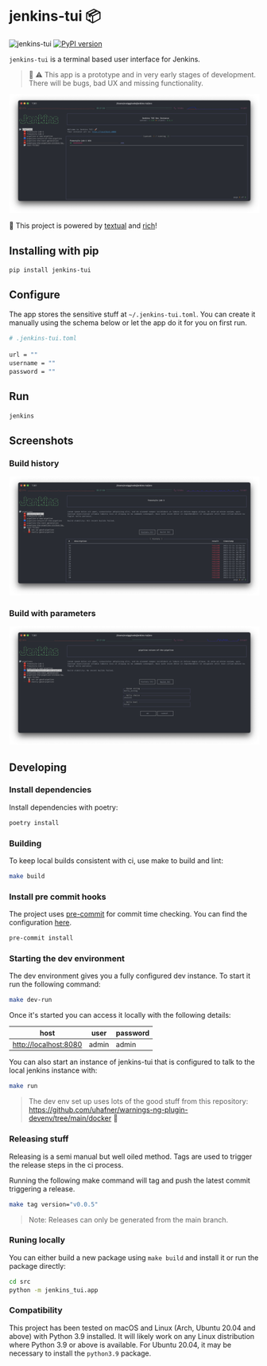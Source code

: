 # jenkins-tui :package:

![jenkins-tui](https://github.com/chelnak/jenkins-tui/actions/workflows/ci.yaml/badge.svg) [![PyPI version](https://badge.fury.io/py/jenkins-tui.svg)](https://badge.fury.io/py/jenkins-tui)

`jenkins-tui` is a terminal based user interface for Jenkins.

> :construction: :warning: This app is a prototype and in very early stages of development. There will be bugs, bad UX and missing functionality.

![home_view](media/home_view.png)

:rocket: This project is powered by [textual](https://github.com/willmcgugan/textual) and [rich](https://github.com/willmcgugan/rich)!

## Installing with pip

```bash
pip install jenkins-tui
```

## Configure

The app stores the sensitive stuff at `~/.jenkins-tui.toml`. You can create it manually using the schema below or let the app do it for you on first run.

```bash
# .jenkins-tui.toml

url = ""
username = ""
password = ""
```

## Run

```bash
jenkins
```

## Screenshots

### Build history

![build_view](media/build_view.png)

### Build with parameters

![build_with_parameters_view](media/build_with_parameters_view.png)

## Developing

### Install dependencies

Install dependencies with poetry:

```bash
poetry install
```

### Building

To keep local builds consistent with ci, use make to build and lint:

```bash
make build
```

### Install pre commit hooks

The project uses [pre-commit](https://pre-commit.com/) for commit time checking. You can find the configuration [here](.pre-commit-config.json).

```bash
pre-commit install
```

### Starting the dev environment

The dev environment gives you a fully configured dev instance. To start it run the following command:

```bash
make dev-run
```

Once it's started you can access it locally with the following details:

| host | user | password |
|------|------|----------|
| <http://localhost:8080> | admin | admin |

You can also start an instance of jenkins-tui that is configured to talk to the local jenkins instance with:

```bash
make run
```

> The dev env set up uses lots of the good stuff from this repository: <https://github.com/uhafner/warnings-ng-plugin-devenv/tree/main/docker> :rocket:

### Releasing stuff

Releasing is a semi manual but well oiled method. Tags are used to trigger the release steps in the ci process.

Running the following make command will tag and push the latest commit triggering a release.

```bash
make tag version="v0.0.5"
```

> Note: Releases can only be generated from the main branch.

### Runing locally

You can either build a new package using `make build` and install it or run the package directly:

```bash
cd src
python -m jenkins_tui.app
```

### Compatibility

This project has been tested on macOS and Linux (Arch, Ubuntu 20.04 and above) with Python 3.9 installed. It will likely work on any Linux distribution where Python 3.9 or above is available.
For Ubuntu 20.04, it may be necessary to install the `python3.9` package.
